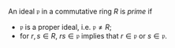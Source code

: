 An ideal $\mathfrak{p}$ in a commutative ring $R$ is *prime* if

* $\mathfrak{p}$ is a proper ideal, i.e. $\mathfrak{p} \neq R$;
* for $r, s \in R$, $rs \in \mathfrak{p}$ implies that $r \in \mathfrak{p}$ or $s \in \mathfrak{p}$.
